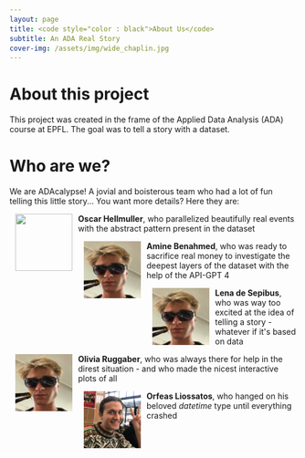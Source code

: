 ```yaml
---
layout: page
title: <code style="color : black">About Us</code>
subtitle: An ADA Real Story
cover-img: /assets/img/wide_chaplin.jpg
---
```


# About this project
This project was created in the frame of the Applied Data Analysis (ADA) course at EPFL. The goal was to tell a story with a dataset. 

# Who are we?
We are ADAcalypse! A jovial and boisterous team who had a lot of fun telling this little story... You want more details? Here they are:

<img src="/assets/img/chaplin_industry.gif" align="left" width="100" height="100" hspace="10"/> **Oscar Hellmuller**, who parallelized beautifully real events with the abstract pattern present in the dataset

<img src="/assets/img/oscar_ada3.png" align="left" width="100" height="100" hspace="10"/>   **Amine Benahmed**, who was ready to sacrifice real money to investigate the deepest layers of the dataset with the help of the API-GPT 4

<img src="/assets/img/oscar_ada3.png" align="left" width="100" height="100" hspace="10"/>  **Lena de Sepibus**, who was way too excited at the idea of telling a story - whatever if it's based on data

<img src="/assets/img/oscar_ada3.png" align="left" width="100" height="100" hspace="10"/>  **Olivia Ruggaber**, who was always there for help in the direst situation - and who made the nicest interactive plots of all

<img src="/assets/img/orfeas_ada.jpeg" align="left" width="100" height="100" hspace="10"/>   **Orfeas Liossatos**, who hanged on his beloved _datetime_ type until everything crashed


